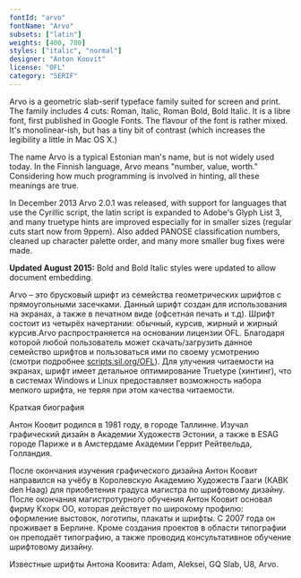 ```yaml
---
fontId: "arvo"
fontName: "Arvo"
subsets: ["latin"]
weights: [400, 700]
styles: ["italic", "normal"]
designer: "Anton Koovit"
license: "OFL"
category: "SERIF"
---
```


<p>
Arvo is a geometric slab-serif typeface family suited for screen and print. 
The family includes 4 cuts: Roman, Italic, Roman Bold, Bold Italic. 
It is a libre font, first published in Google Fonts. 
The flavour of the font is rather mixed. 
It's monolinear-ish, but has a tiny bit of contrast (which increases the legibility a little in Mac OS X.)
</p>

<p>
The name Arvo is a typical Estonian man's name, but is not widely used today. 
In the Finnish language, Arvo means "number, value, worth." Considering how much programming is involved in hinting, all these meanings are true.
</p>

<p>
In December 2013 Arvo 2.0.1 was released, with support for languages that use the Cyrillic script, the latin script is expanded to Adobe's  Glyph List 3, and many truetype hints are improved especially for in smaller sizes (regular cuts start now from 9ppem). 
Also added PANOSE classification numbers, cleaned up character palette order, and many more smaller bug fixes were made.
</p>

<p>
<b>Updated August 2015:</b> Bold and Bold Italic styles were updated to allow document embedding.
</p>

<p>
Arvo – это брусковый шрифт из семейства геометрических шрифтов с прямоугольными засечками. 
Данный шрифт создан для использования на экранах, а также в печатном виде (офсетная печать и т.д). 
Шрифт состоит из четырёх начертании: обычный, курсив, жирный и жирный курсив.Arvo распространяется на основании лицензии OFL. 
Благодаря которой любой пользователь может скачать/загрузить данное семейство шрифтов и пользоваться ими по своему усмотрению (смотри подробнее <a href="http://scripts.sil.org/OFL">scripts.sil.org/OFL</a>). 
Для улучения читаемости на экранах, шрифт имеет детальное оптимирование Truetype (хинтинг), что в системах Windows и Linux предоставляет возможность набора мелкого шрифта, не теряя при этом качества читаемости.

<p>
Краткая биография
</p>

<p>
Антон Коовит родился в 1981 году, в городе Таллинне. 
Изучал графический дизайн в Академии Художеств Эстонии, а также в ESAG городе Париже и в Амстердаме Академии Геррит Рейтвельда, Голландия. 
 
После окончания изучения графического дизайна Антон Коовит направился на учёбу в Королевскую Академию Художеств Гааги (КАВК den Haag) для приобетения  градуса магистра по шрифтовому дизайну. 
После окончания магистротурного обучения Антон Коовит основал фирму Кхорк ОО, которая действует по широкому профилю: оформление выстовок, логотипы, плакаты и шрифты. 
С 2007 года он проживает в Берлине. 
Кроме создания проектов в области типографии он преподаёт типографию, а также проводид консультативное обучение шрифтовому дизайну.
</p>

<p>
Известные шрифты Антона Коовита: Adam, Aleksei, GQ Slab, U8, Arvo.
</p>
